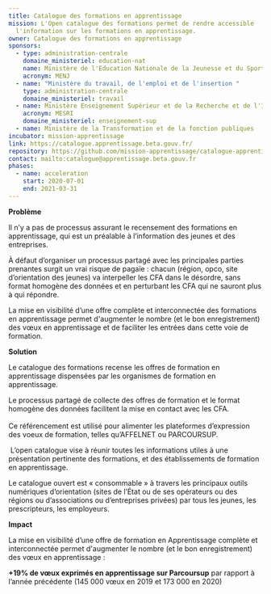 ```yaml
---
title: Catalogue des formations en apprentissage
mission: L'Open catalogue des formations permet de rendre accessible
  l'information sur les formations en apprentissage.
owner: Catalogue des formations en apprentissage
sponsors:
  - type: administration-centrale
    domaine_ministeriel: education-nat
    name: Ministère de l'Education Nationale de la Jeunesse et du Sport
    acronym: MENJ
  - name: "Ministère du travail, de l'emploi et de l'insertion "
    type: administration-centrale
    domaine_ministeriel: travail
  - name: Ministère Enseignement Supérieur et de la Recherche et de l'Innovation
    acronym: MESRI
    domaine_ministeriel: enseignement-sup
  - name: Ministère de la Transformation et de la fonction publiques
incubator: mission-apprentissage
link: https://catalogue.apprentissage.beta.gouv.fr/
repository: https://github.com/mission-apprentissage/catalogue-apprentissage
contact: mailto:catalogue@apprentissage.beta.gouv.fr
phases:
  - name: acceleration
    start: 2020-07-01
    end: 2021-03-31
---
```

<!--StartFragment-->

**Problème** 

Il n’y a pas de processus assurant le recensement des formations en apprentissage, qui est un préalable à l’information des jeunes et des entreprises.

À défaut d’organiser un processus partagé avec les principales parties prenantes surgit un vrai risque de pagaïe : chacun (région, opco, site d’orientation des jeunes) va interpeller les CFA dans le désordre, sans format homogène des données et en perturbant les CFA qui ne sauront plus à qui répondre. 

La mise en visibilité d’une offre complète et interconnectée des formations en apprentissage permet d'augmenter le nombre (et le bon enregistrement) des vœux en apprentissage et de faciliter les entrées dans cette voie de formation. 

**Solution** 

Le catalogue des formations recense les offres de formation en apprentissage dispensées par les organismes de formation en apprentissage. 

Le processus partagé de collecte des offres de formation et le format homogène des données facilitent la mise en contact avec les CFA.\
\
Ce référencement est utilisé pour alimenter les plateformes d’expression des voeux de formation, telles qu’AFFELNET ou PARCOURSUP. 

 L’open catalogue vise à réunir toutes les informations utiles à une présentation pertinente des formations, et des établissements de formation en apprentissage. 

Le catalogue ouvert est « consommable » à travers les principaux outils numériques d’orientation (sites de l’État ou de ses opérateurs ou des régions ou d’associations ou d’entreprises privées) par tous les jeunes, les prescripteurs, les employeurs. 

**Impact** 

La mise en visibilité d’une offre de formation en Apprentissage complète et interconnectée permet d'augmenter le nombre (et le bon enregistrement) des vœux en apprentissage : 

**+19% de vœux exprimés en apprentissage sur Parcoursup** par rapport à l’année précédente (145 000 vœux en 2019 et 173 000 en 2020)

<!--EndFragment-->